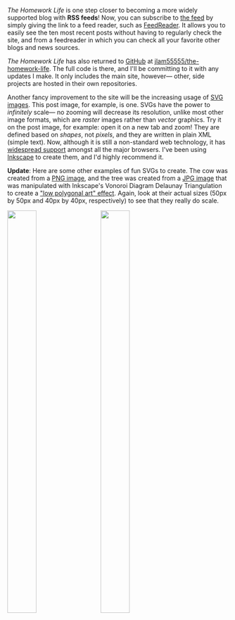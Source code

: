 <p><em>The Homework Life</em> is one step closer to becoming a more widely supported blog with <strong>RSS feeds</strong>! Now, you can subscribe to <a href="feed.xml">the feed</a> by simply giving the link to a feed reader, such as <a href="http://feedreader.com/">FeedReader</a>. It allows you to easily see the ten most recent posts without having to regularly check the site, and from a feedreader in which you can check all your favorite other blogs and news sources.</p><p><em>The Homework Life</em> has also returned to <a href="https://github.com/">GitHub</a> at <a href="https://github.com/jlam55555/the-homework-life">jlam55555/the-homework-life</a>. The full code is there, and I'll be committing to it with any updates I make. It only includes the main site, however&mdash; other, side projects are hosted in their own repositories.</p><p>Another fancy improvement to the site will be the increasing usage of <a href="https://en.wikipedia.org/wiki/Scalable_Vector_Graphics">SVG images</a>. This post image, for example, is one. SVGs have the power to <em>infinitely</em> scale&mdash; no zooming will decrease its resolution, unlike most other image formats, which are <em>raster</em> images rather than <em>vector</em> graphics. Try it on the post image, for example: open it on a new tab and zoom! They are defined based on <em>shapes</em>, not <em>pixels</em>, and they are written in plain XML (simple text). Now, although it is still a non-standard web technology, it has <a href="http://caniuse.com/#feat=svg">widespread support</a> amongst all the major browsers. I've been using <a href="https://inkscape.org/en/">Inkscape</a> to create them, and I'd highly recommend it.</p>
<p><strong>Update</strong>: Here are some other examples of fun SVGs to create. The cow was created from a <a href="https://openclipart.org/detail/17676/cartoon-cow">PNG image</a>, and the tree was created from a <a href="http://c85c7a.medialib.glogster.com/media/38/38f41db110cb7f0978670f05af2a42d443ae63204aca54703ac1baa2e795a97d/tree-in-meadow.jpg">JPG image</a> that was manipulated with Inkscape's Vonoroi Diagram Delaunay Triangulation to create a <a href="http://goinkscape.com/low-poly-art-tutorial-using-inkscape/">"low polygonal art" effect</a>. Again, look at their actual sizes (50px by 50px and 40px by 40px, respectively) to see that they really do scale.</p><img class="postImageLeft" style="width:calc(50% - 40px)" src="/images/posts/cow.svg" /><img class="postImageLeft" style="width:calc(50% - 40px)" src="images/posts/tree.svg" />